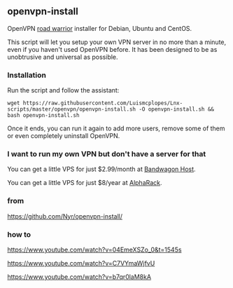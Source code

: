 ## openvpn-install
OpenVPN [road warrior](http://en.wikipedia.org/wiki/Road_warrior_%28computing%29) installer for Debian, Ubuntu and CentOS.

This script will let you setup your own VPN server in no more than a minute, even if you haven't used OpenVPN before. It has been designed to be as unobtrusive and universal as possible.

### Installation
Run the script and follow the assistant:

`
wget https://raw.githubusercontent.com/Luismcplopes/Lnx-scripts/master/openvpn/openvpn-install.sh -O openvpn-install.sh && bash openvpn-install.sh
`

Once it ends, you can run it again to add more users, remove some of them or even completely uninstall OpenVPN.

### I want to run my own VPN but don't have a server for that
You can get a little VPS for just $2.99/month at [Bandwagon Host](https://bandwagonhost.com/aff.php?aff=575&pid=12).

You can get a little VPS for just $8/year at [AlphaRack](https://www.alpharacks.com/myrack/cart.php?a=confproduct&i=0).

### from
https://github.com/Nyr/openvpn-install/

### how to
https://www.youtube.com/watch?v=04EmeXSZo_0&t=1545s


https://www.youtube.com/watch?v=C7VYmaWjfvU

https://www.youtube.com/watch?v=b7qr0laM8kA
